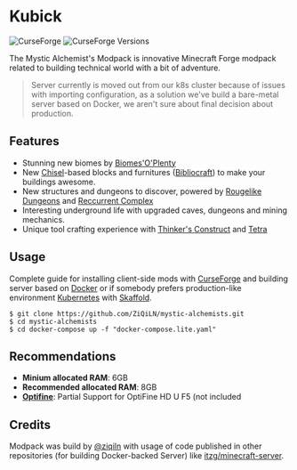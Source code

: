 # Kubick

![CurseForge](https://cf.way2muchnoise.eu/431680.svg) ![CurseForge Versions](https://cf.way2muchnoise.eu/versions/431680.svg)

The Mystic Alchemist's Modpack is innovative Minecraft Forge modpack related to building technical world with a bit of adventure.

> Server currently is moved out from our k8s cluster because of issues with importing configuration, as a solution we've build a bare-metal server based on
> Docker, we aren't sure about final decision about production.

## Features

-   Stunning new biomes by [Biomes'O'Plenty](https://www.curseforge.com/minecraft/mc-mods/biomes-o-plenty)
-   New [Chisel]()-based blocks and furnitures ([Bibliocraft]()) to make your buildings awesome.
-   New structures and dungeons to discover, powered by [Rougelike Dungeons]() and [Reccurrent Complex]()
-   Interesting underground life with upgraded caves, dungeons and mining mechanics.
-   Unique tool crafting experience with [Thinker's Construct]() and [Tetra]()

## Usage

Complete guide for installing client-side mods with [CurseForge]() and building server based on [Docker]() or if somebody prefers production-like environment
[Kubernetes]() with [Skaffold]().

```
$ git clone https://github.com/ZiQiLN/mystic-alchemists.git
$ cd mystic-alchemists
$ cd docker-compose up -f "docker-compose.lite.yaml"
```

## Recommendations

-   **Minium allocated RAM**: 6GB
-   **Recommended allocated RAM**: 8GB
-   [**Optifine**](OPTIFINE.md): Partial Support for OptiFine HD U F5 (not included

## Credits

Modpack was build by [@ziqiln](https://github.com/ziqiln) with usage of code published in other repositories (for building Docker-backed Server) like
[itzg/minecraft-server](https://github.com/itzg/docker-minecraft-server).
